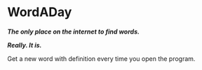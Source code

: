 WordADay
========
***The only place on the internet to find words.***

***Really. It is.***

Get a new word with definition every time you open the program.
